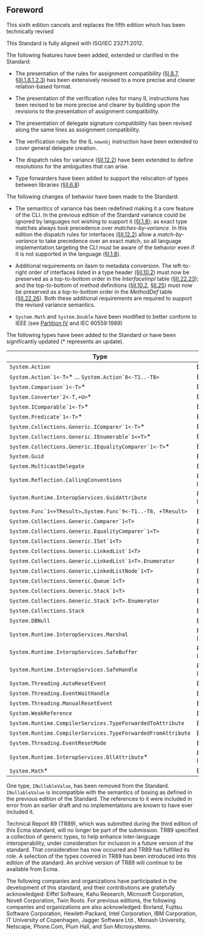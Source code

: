 ## Foreword

This sixth edition cancels and replaces the fifth edition which has been technically revised

This Standard is fully aligned with ISO/IEC 23271:2012.

The following features have been added, extended or clarified in the Standard:

 * The presentation of the rules for assignment compatibility (§[I.8.7](i.8.7-assignment-compatibility.md), §[III.1.8.1.2.3](iii.1.8.1.2.3-verification-type-compatibility.md)) has been extensively revised to a more precise and clearer relation-based format.

 * The presentation of the verification rules for many IL instructions has been revised to be more precise and clearer by building upon the revisions to the presentation of assignment compatibility.

 * The presentation of delegate signature compatibility has been revised along the same lines as assignment compatibility.

 * The verification rules for the IL `newobj` instruction have been extended to cover general delegate creation.

 * The dispatch rules for variance (§[II.12.2](ii.12.2-implementing-virtual-methods-on-interfaces.md)) have been extended to define resolutions for the ambiguities that can arise.

 * Type forwarders have been added to support the relocation of types between libraries (§[II.6.8](ii.6.8-type-forwarders.md))

The following changes of behavior have been made to the Standard:

 * The semantics of variance has been redefined making it a core feature of the CLI. In the previous edition of the Standard variance could be ignored by languages not wishing to support it (§[I.1.8](#todo-missing-hyperlink)); as exact type matches always took precedence over *matches-by-variance*. In this edition the dispatch rules for interfaces (§[II.12.2](ii.12.2-implementing-virtual-methods-on-interfaces.md)) allow a *match-by-variance* to take precedence over an exact match, so all language implementation targeting the CLI must be aware of the behavior even if it is not supported in the language (§[I.1.8](#todo-missing-hyperlink)).

 * Additional requirements on ilasm to metadata conversion. The left-to-right order of interfaces listed in a type header (§[II.10.2](ii.10.2-body-of-a-type-definition.md)) must now be preserved as a top-to-bottom order in the _InterfaceImpl_ table (§[II.22.23](ii.22.23-interfaceimpl-0x09.md)); and the top-to-bottom of method definitions (§[II.10.2](ii.10.2-body-of-a-type-definition.md), §[II.25](ii.25-file-format-extensions-to-pe.md)) must now be preserved as a top-to-bottom order in the _MethodDef_ table (§[II.22.26](ii.22.26-methoddef-0x06.md)). Both these additional requirements are required to support the revised variance semantics.

 * `System.Math` and `System.Double` have been modified to better conform to IEEE (see [Partition IV](#todo-missing-hyperlink) and IEC 60559:1989)

The following types have been added to the Standard or have been significantly updated (* represents an update).

 Type | Library
 ---- | ----
 `System.Action` | BCL
 ``System.Action`1<-T>``* &hellip; ``System.Action`8<-T1..-T8>`` | BCL
 ``System.Comparison`1<-T>``* | BCL
 ``System.Converter`2<-T,+U>``* | BCL
 ``System.IComparable`1<-T>``* | BCL
 ``System.Predicate`1<-T>``* | BCL
 ``System.Collections.Generic.IComparer`1<-T>``* | BCL
 ``System.Collections.Generic.IEnumerable`1<+T>``* | BCL
 ``System.Collections.Generic.IEqualityComparer`1<-T>``* | BCL
 `System.Guid` | BCL
 `System.MulticastDelegate` | BCL
 `System.Reflection.CallingConventions` | Runtime Infrastructure
 `System.Runtime.InteropServices.GuidAttribute` | Runtime Infrastructure
 ``System.Func`1<+TResult>…System.Func`9<-T1..-T8, +TResult>`` | BCL
 ``System.Collections.Generic.Comparer`1<T>`` | BCL
 ``System.Collections.Generic.EqualityComparer`1<T>`` | BCL
 ``System.Collections.Generic.ISet`1<T>`` | BCL
 ``System.Collections.Generic.LinkedList`1<T>`` | BCL
 ``System.Collections.Generic.LinkedList`1<T>.Enumerator`` | BCL
 ``System.Collections.Generic.LinkedListNode`1<T>`` | BCL
 ``System.Collections.Generic.Queue`1<T>`` | BCL
 ``System.Collections.Generic.Stack`1<T>`` | BCL
 ``System.Collections.Generic.Stack`1<T>.Enumerator`` | BCL
 `System.Collections.Stack` | BCL
 `System.DBNull` | BCL
 `System.Runtime.InteropServices.Marshal` | Runtime Infrastructure
 `System.Runtime.InteropServices.SafeBuffer` | Runtime Infrastructure
 `System.Runtime.InteropServices.SafeHandle` | Runtime Infrastructure
 `System.Threading.AutoResetEvent` | BCL
 `System.Threading.EventWaitHandle` | BCL
 `System.Threading.ManualResetEvent` | BCL
 `System.WeakReference` | BCL
 `System.Runtime.CompilerServices.TypeForwardedToAttribute` | BCL
 `System.Runtime.CompilerServices.TypeForwardedFromAttribute` | BCL
 `System.Threading.EventResetMode` | BCL
 `System.Runtime.InteropServices.DllAttribute`* | Runtime Infrastructure
 `System.Math`* | BCL
 
One type, `INullableValue`, has been removed from the Standard. `INullableValue` is incompatible with the semantics of boxing as defined in the previous edition of the Standard. The references to it were included in error from an earlier draft and no implementations are known to have ever included it. 

Technical Report 89 (TR89), which was submitted during the third edition of this Ecma standard, will no longer be part of the submission. TR89 specified a collection of generic types, to help enhance inter-language interoperability, under consideration for inclusion in a future version of the standard. That consideration has now occurred and TR89 has fulfilled its role. A selection of the types covered in TR89 has been introduced into this edition of the standard. An archive version of TR89 will continue to be available from Ecma.

The following companies and organizations have participated in the development of this standard, and their contributions are gratefully acknowledged: Eiffel Software, Kahu Research, Microsoft Corporation, Novell Corporation, Twin Roots. For previous editions, the following companies and organizations are also acknowledged: Borland, Fujitsu Software Corporation, Hewlett-Packard, Intel Corporation, IBM Corporation, IT University of Copenhagen, Jagger Software Ltd., Monash University, Netscape, Phone.Com, Plum Hall, and Sun Microsystems.
